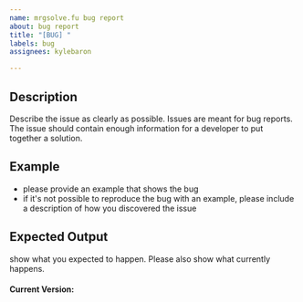 ```yaml
---
name: mrgsolve.fu bug report
about: bug report
title: "[BUG] "
labels: bug
assignees: kylebaron

---
```


## Description
Describe the issue as clearly as possible. Issues are meant for bug reports. The
issue should contain enough information for a developer to put together a
solution.

## Example
- please provide an example that shows the bug
- if it's not possible to reproduce the bug with an example, please include a
  description of how you discovered the issue

## Expected Output
show what you expected to happen. Please also show what currently happens.

#### Current Version:
